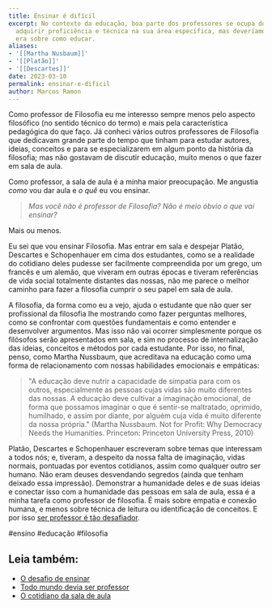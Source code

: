 ```yaml
---
title: Ensinar é difícil
excerpt: No contexto da educação, boa parte dos professores se ocupa do processo de
  adquirir proficiência e técnica na sua área específica, mas deveríamos pensar mesmo
  era sobre como educar.
aliases:
- '[[Martha Nusbaum]]'
- '[[Platão]]'
- '[[Descartes]]'
date: 2023-03-10
permalink: ensinar-e-dificil
author: Marcos Ramon
---
```

Como professor de Filosofia eu me interesso sempre menos pelo aspecto filosófico (no sentido técnico do termo) e mais pela característica pedagógica do que faço. Já conheci vários outros professores de Filosofia que dedicavam grande parte do tempo que tinham para estudar autores, ideias, conceitos e para se especializarem em algum ponto da história da filosofia; mas não gostavam de discutir educação, muito menos o que fazer em sala de aula.

Como professor, a sala de aula é a minha maior preocupação. Me angustia *como* vou dar aula e *o quê* eu vou ensinar. 

> *Mas você não é professor de Filosofia? Não é meio óbvio o que vai ensinar?* 

Mais ou menos.

Eu sei que vou ensinar Filosofia. Mas entrar em sala e despejar Platão, Descartes e Schopenhauer em cima dos estudantes, como se a realidade do cotidiano deles pudesse ser facilmente compreendida por um grego, um francês e um alemão, que viveram em outras épocas e tiveram referências de vida social totalmente distantes das nossas, não me parece o melhor caminho para fazer a filosofia cumprir o seu papel em sala de aula.

A filosofia, da forma como eu a vejo, ajuda o estudante que não quer ser profissional da filosofia lhe mostrando como fazer perguntas melhores, como se confrontar com questões fundamentais e como entender e desenvolver argumentos. Mas isso não vai ocorrer simplesmente porque os filósofos serão apresentados em sala, e sim no processo de internalização das ideias, conceitos e métodos por cada estudante. Por isso, no final, penso, como Martha Nussbaum, que acreditava na educação como uma forma de relacionamento com nossas habilidades emocionais e empáticas:

> "A educação deve nutrir a capacidade de simpatia para com os outros, especialmente as pessoas cujas vidas são muito diferentes das nossas. A educação deve cultivar a imaginação emocional, de forma que possamos imaginar o que é sentir-se maltratado, oprimido, humilhado, e assim por diante, por alguém cuja vida é muito diferente da nossa própria." (Martha Nussbaum. Not for Profit: Why Democracy Needs the Humanities. Princeton: Princeton University Press, 2010)

Platão, Descartes e Schopenhauer escreveram sobre temas que interessam a todos nós; e, tiveram, a despeito da nossa falta de imaginação, vidas normais, pontuadas por eventos cotidianos, assim como qualquer outro ser humano. Não eram deuses desvendando segredos (ainda que tenham deixado essa impressão). Demonstrar a humanidade deles e de suas ideias e conectar isso com a humanidade das pessoas em sala de aula, essa é a minha tarefa como professor de filosofia. É mais sobre empatia e conexão humana, e menos sobre técnica de leitura ou identificação de conceitos. E por isso [ser professor é tão desafiador](https://marcosramon.net/o-desafio-de-ensinar).

#ensino #educação #filosofia<div class="leia-tambem" markdown="1">
## Leia também:

- <a href="/o-desafio-de-ensinar">O desafio de ensinar</a>
- <a href="/todo-mundo-devia-ser-professor">Todo mundo devia ser professor</a>
- <a href="/o-cotidiano-da-sala-de-aula">O cotidiano da sala de aula</a>
</div>